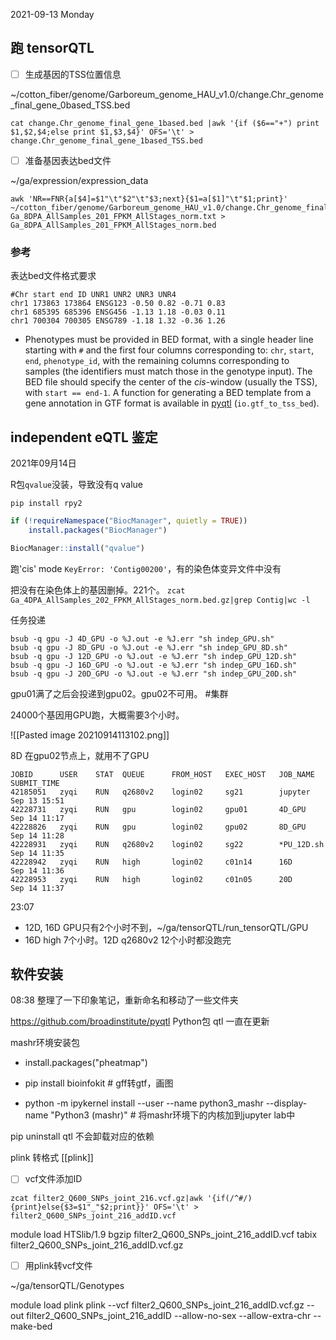 2021-09-13 Monday

## 跑 tensorQTL

- [ ] 生成基因的TSS位置信息

~/cotton_fiber/genome/Garboreum_genome_HAU_v1.0/change.Chr_genome_final_gene_0based_TSS.bed

```shell
cat change.Chr_genome_final_gene_1based.bed |awk '{if ($6=="+") print $1,$2,$4;else print $1,$3,$4}' OFS='\t' > change.Chr_genome_final_gene_1based_TSS.bed
```


- [ ] 准备基因表达bed文件

~/ga/expression/expression_data


```shell
awk 'NR==FNR{a[$4]=$1"\t"$2"\t"$3;next}{$1=a[$1]"\t"$1;print}' ~/cotton_fiber/genome/Garboreum_genome_HAU_v1.0/change.Chr_genome_final_gene_0based_TSS.bed Ga_8DPA_AllSamples_201_FPKM_AllStages_norm.txt > Ga_8DPA_AllSamples_201_FPKM_AllStages_norm.bed
```

### 参考

表达bed文件格式要求

```
#Chr start end ID UNR1 UNR2 UNR3 UNR4
chr1 173863 173864 ENSG123 -0.50 0.82 -0.71 0.83  
chr1 685395 685396 ENSG456 -1.13 1.18 -0.03 0.11  
chr1 700304 700305 ENSG789 -1.18 1.32 -0.36 1.26
```


- Phenotypes must be provided in BED format, with a single header line starting with `#` and the first four columns corresponding to: `chr`, `start`, `end`, `phenotype_id`, with the remaining columns corresponding to samples (the identifiers must match those in the genotype input). The BED file should specify the center of the _cis_-window (usually the TSS), with `start == end-1`. A function for generating a BED template from a gene annotation in GTF format is available in [pyqtl](https://github.com/broadinstitute/pyqtl) (`io.gtf_to_tss_bed`).



## independent eQTL 鉴定
2021年09月14日


R包`qvalue`没装，导致没有q value

`pip install rpy2`

```R
if (!requireNamespace("BiocManager", quietly = TRUE))
    install.packages("BiocManager")

BiocManager::install("qvalue")
```

跑'cis' mode
`KeyError: 'Contig00200'`，有的染色体变异文件中没有

把没有在染色体上的基因删掉。221个。
`zcat Ga_4DPA_AllSamples_202_FPKM_AllStages_norm.bed.gz|grep Contig|wc -l`



任务投递
```
bsub -q gpu -J 4D_GPU -o %J.out -e %J.err "sh indep_GPU.sh"
bsub -q gpu -J 8D_GPU -o %J.out -e %J.err "sh indep_GPU_8D.sh"
bsub -q gpu -J 12D_GPU -o %J.out -e %J.err "sh indep_GPU_12D.sh"
bsub -q gpu -J 16D_GPU -o %J.out -e %J.err "sh indep_GPU_16D.sh"
bsub -q gpu -J 20D_GPU -o %J.out -e %J.err "sh indep_GPU_20D.sh"
```


gpu01满了之后会投递到gpu02。gpu02不可用。 #集群 

24000个基因用GPU跑，大概需要3个小时。

![[Pasted image 20210914113102.png]]

8D 在gpu02节点上，就用不了GPU

```
JOBID      USER    STAT  QUEUE      FROM_HOST   EXEC_HOST   JOB_NAME   SUBMIT_TIME
42185051   zyqi    RUN   q2680v2    login02     sg21        jupyter    Sep 13 15:51
42228731   zyqi    RUN   gpu        login02     gpu01       4D_GPU     Sep 14 11:17
42228826   zyqi    RUN   gpu        login02     gpu02       8D_GPU     Sep 14 11:28
42228931   zyqi    RUN   q2680v2    login02     sg22        *PU_12D.sh Sep 14 11:35
42228942   zyqi    RUN   high       login02     c01n14      16D        Sep 14 11:36
42228953   zyqi    RUN   high       login02     c01n05      20D        Sep 14 11:37
```

23:07
- 12D, 16D GPU只有2个小时不到，~/ga/tensorQTL/run_tensorQTL/GPU
- 16D high 7个小时。12D q2680v2 12个小时都没跑完



## 软件安装
08:38 整理了一下印象笔记，重新命名和移动了一些文件夹

https://github.com/broadinstitute/pyqtl  Python包 qtl 一直在更新

mashr环境安装包
- install.packages("pheatmap")

- pip install bioinfokit # gff转gtf，画图

- python -m ipykernel install --user --name python3_mashr --display-name "Python3 (mashr)" # 将mashr环境下的内核加到jupyter lab中




pip uninstall qtl 不会卸载对应的依赖

plink 转格式 [[plink]]

- [ ] vcf文件添加ID

```
zcat filter2_Q600_SNPs_joint_216.vcf.gz|awk '{if(/^#/){print}else{$3=$1"_"$2;print}}' OFS='\t' > filter2_Q600_SNPs_joint_216_addID.vcf
```


module load HTSlib/1.9
bgzip filter2_Q600_SNPs_joint_216_addID.vcf
tabix filter2_Q600_SNPs_joint_216_addID.vcf.gz

- [ ] 用plink转vcf文件

~/ga/tensorQTL/Genotypes

module load plink
plink --vcf filter2_Q600_SNPs_joint_216_addID.vcf.gz --out filter2_Q600_SNPs_joint_216_addID --allow-no-sex --allow-extra-chr --make-bed

